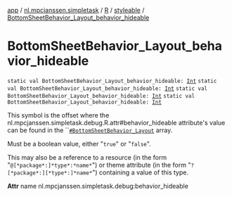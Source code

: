 [app](../../../index.md) / [nl.mpcjanssen.simpletask](../../index.md) / [R](../index.md) / [styleable](index.md) / [BottomSheetBehavior_Layout_behavior_hideable](.)

# BottomSheetBehavior_Layout_behavior_hideable

`static val BottomSheetBehavior_Layout_behavior_hideable: `[`Int`](https://kotlinlang.org/api/latest/jvm/stdlib/kotlin/-int/index.html)
`static val BottomSheetBehavior_Layout_behavior_hideable: `[`Int`](https://kotlinlang.org/api/latest/jvm/stdlib/kotlin/-int/index.html)
`static val BottomSheetBehavior_Layout_behavior_hideable: `[`Int`](https://kotlinlang.org/api/latest/jvm/stdlib/kotlin/-int/index.html)
`static val BottomSheetBehavior_Layout_behavior_hideable: `[`Int`](https://kotlinlang.org/api/latest/jvm/stdlib/kotlin/-int/index.html)

This symbol is the offset where the nl.mpcjanssen.simpletask.debug.R.attr#behavior_hideable attribute's value can be found in the ``[`#BottomSheetBehavior_Layout`](-bottom-sheet-behavior_-layout.md) array.

Must be a boolean value, either "`true`" or "`false`".

This may also be a reference to a resource (in the form "`@[*package*:]*type*:*name*`") or theme attribute (in the form "`?[*package*:][*type*:]*name*`") containing a value of this type.

**Attr**
name nl.mpcjanssen.simpletask.debug:behavior_hideable

